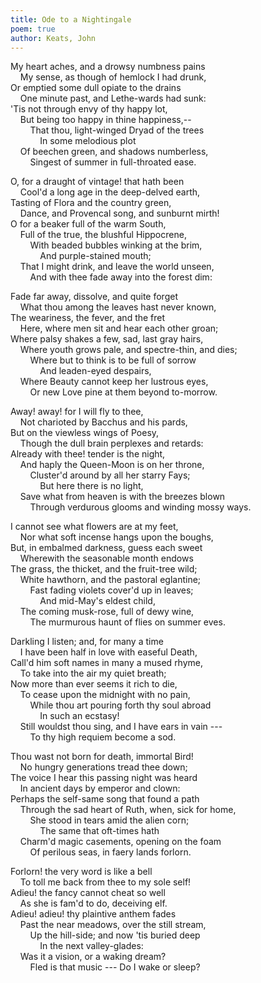 ```yaml
---
title: Ode to a Nightingale
poem: true
author: Keats, John
---
```


My heart aches, and a drowsy numbness pains  
&nbsp;&nbsp;&nbsp; My sense, as though of hemlock I had drunk,  
Or emptied some dull opiate to the drains  
&nbsp;&nbsp;&nbsp; One minute past, and Lethe-wards had sunk:  
'Tis not through envy of thy happy lot,  
&nbsp;&nbsp;&nbsp; But being too happy in thine happiness,--  
&nbsp;&nbsp;&nbsp; &nbsp;&nbsp;&nbsp; That thou, light-winged Dryad of the trees  
&nbsp;&nbsp;&nbsp; &nbsp;&nbsp;&nbsp; &nbsp;&nbsp;&nbsp; In some melodious plot  
&nbsp;&nbsp;&nbsp; Of beechen green, and shadows numberless,  
&nbsp;&nbsp;&nbsp; &nbsp;&nbsp;&nbsp; Singest of summer in full-throated ease.  

O, for a draught of vintage! that hath been  
&nbsp;&nbsp;&nbsp; Cool'd a long age in the deep-delved earth,  
Tasting of Flora and the country green,  
&nbsp;&nbsp;&nbsp; Dance, and Provencal song, and sunburnt mirth!  
O for a beaker full of the warm South,  
&nbsp;&nbsp;&nbsp; Full of the true, the blushful Hippocrene,  
&nbsp;&nbsp;&nbsp; &nbsp;&nbsp;&nbsp; With beaded bubbles winking at the brim,  
&nbsp;&nbsp;&nbsp; &nbsp;&nbsp;&nbsp; &nbsp;&nbsp;&nbsp; And purple-stained mouth;  
&nbsp;&nbsp;&nbsp; That I might drink, and leave the world unseen,  
&nbsp;&nbsp;&nbsp; &nbsp;&nbsp;&nbsp; And with thee fade away into the forest dim:  

Fade far away, dissolve, and quite forget  
&nbsp;&nbsp;&nbsp; What thou among the leaves hast never known,  
The weariness, the fever, and the fret  
&nbsp;&nbsp;&nbsp; Here, where men sit and hear each other groan;  
Where palsy shakes a few, sad, last gray hairs,  
&nbsp;&nbsp;&nbsp; Where youth grows pale, and spectre-thin, and dies;  
&nbsp;&nbsp;&nbsp; &nbsp;&nbsp;&nbsp; Where but to think is to be full of sorrow  
&nbsp;&nbsp;&nbsp; &nbsp;&nbsp;&nbsp; &nbsp;&nbsp;&nbsp; And leaden-eyed despairs,  
&nbsp;&nbsp;&nbsp; Where Beauty cannot keep her lustrous eyes,  
&nbsp;&nbsp;&nbsp; &nbsp;&nbsp;&nbsp; Or new Love pine at them beyond to-morrow.  

Away! away! for I will fly to thee,  
&nbsp;&nbsp;&nbsp; Not charioted by Bacchus and his pards,  
But on the viewless wings of Poesy,  
&nbsp;&nbsp;&nbsp; Though the dull brain perplexes and retards:  
Already with thee! tender is the night,  
&nbsp;&nbsp;&nbsp; And haply the Queen-Moon is on her throne,  
&nbsp;&nbsp;&nbsp; &nbsp;&nbsp;&nbsp; Cluster'd around by all her starry Fays;  
&nbsp;&nbsp;&nbsp; &nbsp;&nbsp;&nbsp; &nbsp;&nbsp;&nbsp; But here there is no light,  
&nbsp;&nbsp;&nbsp; Save what from heaven is with the breezes blown  
&nbsp;&nbsp;&nbsp; &nbsp;&nbsp;&nbsp; Through verdurous glooms and winding mossy ways.  

I cannot see what flowers are at my feet,  
&nbsp;&nbsp;&nbsp; Nor what soft incense hangs upon the boughs,  
But, in embalmed darkness, guess each sweet  
&nbsp;&nbsp;&nbsp; Wherewith the seasonable month endows  
The grass, the thicket, and the fruit-tree wild;  
&nbsp;&nbsp;&nbsp; White hawthorn, and the pastoral eglantine;  
&nbsp;&nbsp;&nbsp; &nbsp;&nbsp;&nbsp; Fast fading violets cover'd up in leaves;  
&nbsp;&nbsp;&nbsp; &nbsp;&nbsp;&nbsp; &nbsp;&nbsp;&nbsp; And mid-May's eldest child,  
&nbsp;&nbsp;&nbsp; The coming musk-rose, full of dewy wine,  
&nbsp;&nbsp;&nbsp; &nbsp;&nbsp;&nbsp; The murmurous haunt of flies on summer eves.  

Darkling I listen; and, for many a time  
&nbsp;&nbsp;&nbsp; I have been half in love with easeful Death,  
Call'd him soft names in many a mused rhyme,  
&nbsp;&nbsp;&nbsp; To take into the air my quiet breath;  
Now more than ever seems it rich to die,  
&nbsp;&nbsp;&nbsp; To cease upon the midnight with no pain,  
&nbsp;&nbsp;&nbsp; &nbsp;&nbsp;&nbsp; While thou art pouring forth thy soul abroad  
&nbsp;&nbsp;&nbsp; &nbsp;&nbsp;&nbsp; &nbsp;&nbsp;&nbsp; In such an ecstasy!  
&nbsp;&nbsp;&nbsp; Still wouldst thou sing, and I have ears in vain ---  
&nbsp;&nbsp;&nbsp; &nbsp;&nbsp;&nbsp; To thy high requiem become a sod.  

Thou wast not born for death, immortal Bird!  
&nbsp;&nbsp;&nbsp; No hungry generations tread thee down;  
The voice I hear this passing night was heard  
&nbsp;&nbsp;&nbsp; In ancient days by emperor and clown:  
Perhaps the self-same song that found a path  
&nbsp;&nbsp;&nbsp; Through the sad heart of Ruth, when, sick for home,  
&nbsp;&nbsp;&nbsp; &nbsp;&nbsp;&nbsp; She stood in tears amid the alien corn;  
&nbsp;&nbsp;&nbsp; &nbsp;&nbsp;&nbsp; &nbsp;&nbsp;&nbsp; The same that oft-times hath  
&nbsp;&nbsp;&nbsp; Charm'd magic casements, opening on the foam  
&nbsp;&nbsp;&nbsp; &nbsp;&nbsp;&nbsp; Of perilous seas, in faery lands forlorn.  

Forlorn! the very word is like a bell  
&nbsp;&nbsp;&nbsp; To toll me back from thee to my sole self!  
Adieu! the fancy cannot cheat so well  
&nbsp;&nbsp;&nbsp; As she is fam'd to do, deceiving elf.  
Adieu! adieu! thy plaintive anthem fades  
&nbsp;&nbsp;&nbsp; Past the near meadows, over the still stream,  
&nbsp;&nbsp;&nbsp; &nbsp;&nbsp;&nbsp; Up the hill-side; and now 'tis buried deep  
&nbsp;&nbsp;&nbsp; &nbsp;&nbsp;&nbsp; &nbsp;&nbsp;&nbsp; In the next valley-glades:  
&nbsp;&nbsp;&nbsp; Was it a vision, or a waking dream?  
&nbsp;&nbsp;&nbsp; &nbsp;&nbsp;&nbsp; Fled is that music --- Do I wake or sleep?<br />


